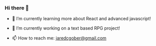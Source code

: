 ### Hi there 👋

- 🌱 I’m currently learning more about React and advanced javascript!

- 🔭 I’m currently working on a text based RPG project!

- 📫 How to reach me: jaredcgober@gmail.com


<!--
**JCGober/jcgober** is a ✨ _special_ ✨ repository because its `README.md` (this file) appears on your GitHub profile.

Here are some ideas to get you started:

- 🔭 I’m currently working on ...
- 🌱 I’m currently learning ...
- 👯 I’m looking to collaborate on ...
- 🤔 I’m looking for help with ...
- 💬 Ask me about ...
- 📫 How to reach me: ...
- 😄 Pronouns: ...
- ⚡ Fun fact: ...
-->
